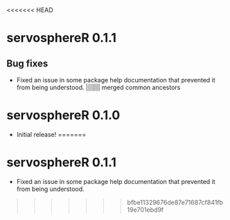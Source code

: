 <<<<<<< HEAD
# servosphereR 0.1.1

## Bug fixes
* Fixed an issue in some package help documentation that prevented it from being understood.
||||||| merged common ancestors
# servosphereR 0.1.0
* Initial release!
=======
# servosphereR 0.1.1
* Fixed an issue in some package help documentation that prevented it from being understood.
>>>>>>> bfbe11329676de87e71687cf841fb19e701ebd9f
